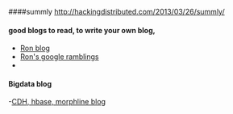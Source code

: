 ####summly
http://hackingdistributed.com/2013/03/26/summly/

#### good blogs to read, to write your own blog,
- [Ron blog](http://blog.rongarret.info/)
- [Ron's google ramblings](http://www.flownet.com/ron/xooglers.html)
-

#### Bigdata blog
-[CDH, hbase, morphline blog](http://techkites.blogspot.com/search?updated-min=2015-01-01T00:00:00-08:00&updated-max=2016-01-01T00:00:00-08:00&max-results=3)
